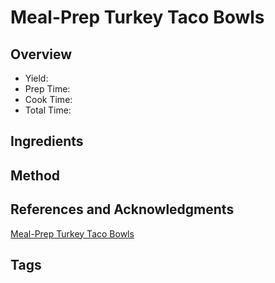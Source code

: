 # Meal-Prep Turkey Taco Bowls

## Overview

- Yield:
- Prep Time:
- Cook Time:
- Total Time:

## Ingredients


## Method



## References and Acknowledgments

[Meal-Prep Turkey Taco Bowls](https://tasty.co/recipe/weekday-meal-prep-turkey-taco-bowls)

## Tags


